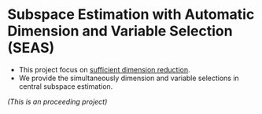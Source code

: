 # Subspace Estimation with Automatic Dimension and Variable Selection (SEAS)

- This project focus on <a href="https://en.wikipedia.org/wiki/Sufficient_dimension_reduction">sufficient dimension reduction</a>.
- We provide the simultaneously dimension and variable selections in central subspace estimation.

*(This is an proceeding project)*
